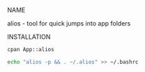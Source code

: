 NAME

alios - tool for quick jumps into app folders


INSTALLATION

```bash
cpan App::alios
```
```bash
echo "alios -p && . ~/.alios" >> ~/.bashrc
```
